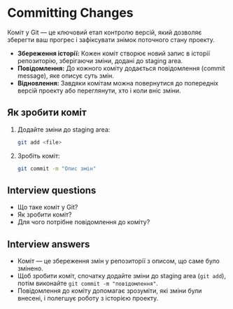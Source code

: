 # Committing Changes

Коміт у Git — це ключовий етап контролю версій, який дозволяє зберегти ваш прогрес і зафіксувати знімок поточного стану проекту.

- **Збереження історії:** Кожен коміт створює новий запис в історії репозиторію, зберігаючи зміни, додані до staging area.
- **Повідомлення:** До кожного коміту додається повідомлення (commit message), яке описує суть змін.
- **Відновлення:** Завдяки комітам можна повернутися до попередніх версій проекту або переглянути, хто і коли вніс зміни.

## Як зробити коміт

1. Додайте зміни до staging area:

   ```sh
   git add <file>
   ```

2. Зробіть коміт:

   ```sh
   git commit -m "Опис змін"
   ```

## Interview questions

- Що таке коміт у Git?
- Як зробити коміт?
- Для чого потрібне повідомлення до коміту?

## Interview answers

- Коміт — це збереження змін у репозиторії з описом, що саме було змінено.
- Щоб зробити коміт, спочатку додайте зміни до staging area (`git add`), потім виконайте `git commit -m "повідомлення"`.
- Повідомлення до коміту допомагає зрозуміти, які зміни були внесені, і полегшує роботу з історією проекту.
